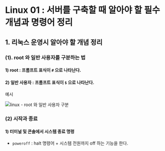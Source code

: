 # Linux 01 : 서버를 구축할 때 알아야 할 필수 개념과 명령어 정리

## 1. 리눅스 운영시 알아야 할 개념 정리

### (1).  root 와 일반 사용자를 구분하는 법

#### 	1) root : 프롬프트 표식이 `#` 으로 나타난다.

#### 	2) 일반 사용자 :  프롬프트 표식이 `$` 으로 나타난다. 

예시

![linux - root 와 일반 사용자 구분](https://user-images.githubusercontent.com/55272324/71540977-6172c980-2995-11ea-8f27-6c08b2844962.PNG)



### (2) 시작과 종료

#### 1) 터미널 및 콘솔에서 시스템 종료 명령

* `poweroff` : halt 명령어 + 시스템 전원까지 off 하는 기능을 한다.

